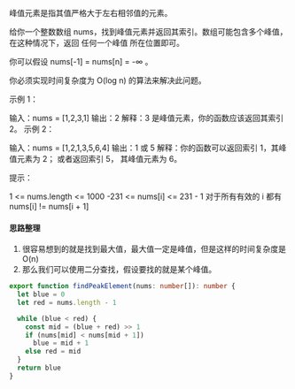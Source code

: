峰值元素是指其值严格大于左右相邻值的元素。

给你一个整数数组 nums，找到峰值元素并返回其索引。数组可能包含多个峰值，在这种情况下，返回 任何一个峰值 所在位置即可。

你可以假设 nums[-1] = nums[n] = -∞ 。

你必须实现时间复杂度为 O(log n) 的算法来解决此问题。

示例 1：

输入：nums = [1,2,3,1]
输出：2
解释：3 是峰值元素，你的函数应该返回其索引 2。
示例 2：

输入：nums = [1,2,1,3,5,6,4]
输出：1 或 5 
解释：你的函数可以返回索引 1，其峰值元素为 2；
     或者返回索引 5， 其峰值元素为 6。
 

提示：

1 <= nums.length <= 1000
-231 <= nums[i] <= 231 - 1
对于所有有效的 i 都有 nums[i] != nums[i + 1]

#### 思路整理
1. 很容易想到的就是找到最大值，最大值一定是峰值，但是这样的时间复杂度是O(n)
2. 那么我们可以使用二分查找，假设要找的就是某个峰值。

```ts
export function findPeakElement(nums: number[]): number {
  let blue = 0
  let red = nums.length - 1

  while (blue < red) {
    const mid = (blue + red) >> 1
    if (nums[mid] < nums[mid + 1])
      blue = mid + 1
    else red = mid
  }
  return blue
}
```
